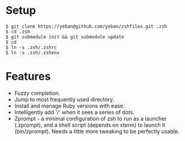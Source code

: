 Setup
=====

    $ git clone https://yeban@github.com/yeban/zshfiles.git .zsh
    $ cd .zsh
    $ git submodule init && git submodule update
    $ cd
    $ ln -s .zsh/.zshrc
    $ ln -s .zsh/.zshenv

Features
========

* Fuzzy completion.
* Jump to most frequently used directory.
* Install and manage Ruby versions with ease.
* Intelligently add '/' when it sees a series of dots.
* Zprompt - a minimal configuration of zsh to run as a launcher (.zprompt), and
  a shell script (depends on xterm) to launch it (bin/zprompt).  Needs a little
  more tweaking to be perfectly usable.
